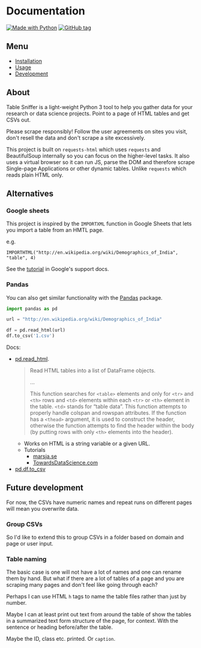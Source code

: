 # Documentation

[![Made with Python](https://img.shields.io/badge/Python->=3.6-blue?logo=python&logoColor=white)](https://python.org)
[![GitHub tag](https://img.shields.io/github/tag/MichaelCurrin/table-sniffer.svg)](https://GitHub.com/MichaelCurrin/table-sniffer/tags/)


## Menu

- [Installation](installation.md)
- [Usage](usage.md)
- [Development](development.md)


## About

Table Sniffer is a light-weight Python 3 tool to help you gather data for your research or data science projects. Point to a page of HTML tables and get CSVs out.

Please scrape responsibly! Follow the user agreements on sites you visit, don't resell the data and don't scrape a site excessively.

This project is built on `requests-html` which uses `requests` and BeautifulSoup internally so you can focus on the higher-level tasks. It also uses a virtual browser so it can run JS, parse the DOM and therefore scrape Single-page Applications or other dynamic tables. Unlike `requests` which reads plain HTML only.


## Alternatives

### Google sheets

This project is inspired by the `IMPORTXML` function in Google Sheets that lets you import a table from an HMTL page.

e.g.

```
IMPORTHTML("http://en.wikipedia.org/wiki/Demographics_of_India", "table", 4)
```

See the [tutorial](https://support.google.com/docs/answer/3093339) in Google's support docs.

### Pandas

You can also get similar functionality with the [Pandas](https://pandas.pydata.org/) package.

```python
import pandas as pd

url = "http://en.wikipedia.org/wiki/Demographics_of_India"

df = pd.read_html(url)
df.to_csv('1.csv')
```

Docs:

- [pd.read_html](https://pandas.pydata.org/pandas-docs/stable/reference/api/pandas.read_html.html).   
    > Read HTML tables into a list of DataFrame objects.
    >
    > ...
    >
    > This function searches for `<table>` elements and only for `<tr>` and `<th>` rows and `<td>` elements within each `<tr>` or `<th>` element in the table. `<td>` stands for “table data”. This function attempts to properly handle colspan and rowspan attributes. If the function has a `<thead>` argument, it is used to construct the header, otherwise the function attempts to find the header within the body (by putting rows with only `<th>` elements into the header).
    - Works on HTML is a string variable or a given URL.
    - Tutorials
        - [marsja.se](https://www.marsja.se/how-to-use-pandas-read_html-to-scrape-data-from-html-tables/)
        - [TowardsDataScience.com](https://towardsdatascience.com/scraping-tabular-data-with-pandas-python-10cf2a133cbf)
- [pd.df.to_csv](https://pandas.pydata.org/pandas-docs/stable/reference/api/pandas.DataFrame.to_csv.html)


## Future development

For now, the CSVs have numeric names and repeat runs on different pages will mean you overwrite data.

### Group CSVs

So I'd like to extend this to group CSVs in a folder based on domain and page or user input.

### Table naming

The basic case is one will not have a lot of names and one can rename them by hand. But what if there are a lot of tables of a page and you are scraping many pages and don't feel like going through each?

Perhaps I can use HTML `h` tags to name the table files rather than just by number.

Maybe I can at least print out text from around the table of show the tables in a summarized text form structure of the page, for context. With the sentence or heading before/after the table.

Maybe the ID, class etc. printed. Or `caption`.
